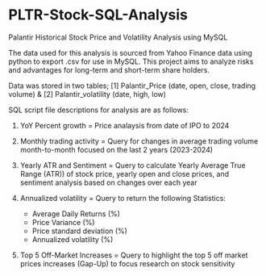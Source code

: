 # PLTR-Stock-SQL-Analysis
Palantir Historical Stock Price and Volatility Analysis using MySQL

The data used for this analysis is sourced from Yahoo Finance data using python to export .csv for use in MySQL. This project aims to analyze risks and advantages for long-term and short-term share holders.

Data was stored in two tables; [1] Palantir_Price (date, open, close, trading volume) & [2] Palantir_volatility (date, high, low) 

SQL script file descriptions for analysis are as follows:

1. YoY Percent growth = Price analaysis from date of IPO to 2024
  
2. Monthly trading activity = Query for changes in average trading volume month-to-month focused on the last 2 years (2023-2024)
  
3. Yearly ATR and Sentiment = Query to calculate Yearly Average True Range (ATR)) of stock price, yearly open and close prices, and sentiment analysis based on changes over each year

4. Annualized volatility = Query to return the following Statistics:
   - Average Daily Returns (%)
   - Price Variance (%)
   - Price standard deviation (%)
   - Annualized volatility (%)
                                        

6. Top 5 Off-Market Increases = Query to highlight the top 5 off market prices increases (Gap-Up) to focus research on stock sensitivity


